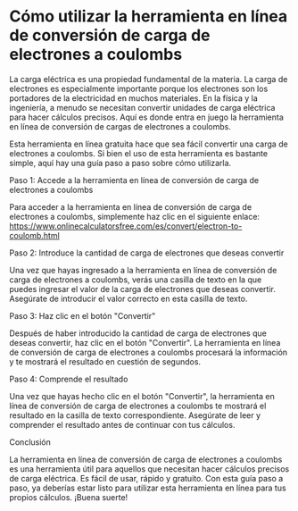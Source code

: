Cómo utilizar la herramienta en línea de conversión de carga de electrones a coulombs
=====================================================================================

La carga eléctrica es una propiedad fundamental de la materia. La carga de electrones es especialmente importante porque los electrones son los portadores de la electricidad en muchos materiales. En la física y la ingeniería, a menudo se necesitan convertir unidades de carga eléctrica para hacer cálculos precisos. Aquí es donde entra en juego la herramienta en línea de conversión de cargas de electrones a coulombs.

Esta herramienta en línea gratuita hace que sea fácil convertir una carga de electrones a coulombs. Si bien el uso de esta herramienta es bastante simple, aquí hay una guía paso a paso sobre cómo utilizarla.

Paso 1: Accede a la herramienta en línea de conversión de carga de electrones a coulombs

Para acceder a la herramienta en línea de conversión de carga de electrones a coulombs, simplemente haz clic en el siguiente enlace: <https://www.onlinecalculatorsfree.com/es/convert/electron-to-coulomb.html>

Paso 2: Introduce la cantidad de carga de electrones que deseas convertir

Una vez que hayas ingresado a la herramienta en línea de conversión de carga de electrones a coulombs, verás una casilla de texto en la que puedes ingresar el valor de la carga de electrones que deseas convertir. Asegúrate de introducir el valor correcto en esta casilla de texto.

Paso 3: Haz clic en el botón "Convertir"

Después de haber introducido la cantidad de carga de electrones que deseas convertir, haz clic en el botón "Convertir". La herramienta en línea de conversión de carga de electrones a coulombs procesará la información y te mostrará el resultado en cuestión de segundos.

Paso 4: Comprende el resultado

Una vez que hayas hecho clic en el botón "Convertir", la herramienta en línea de conversión de carga de electrones a coulombs te mostrará el resultado en la casilla de texto correspondiente. Asegúrate de leer y comprender el resultado antes de continuar con tus cálculos.

Conclusión

La herramienta en línea de conversión de carga de electrones a coulombs es una herramienta útil para aquellos que necesitan hacer cálculos precisos de carga eléctrica. Es fácil de usar, rápido y gratuito. Con esta guía paso a paso, ya deberías estar listo para utilizar esta herramienta en línea para tus propios cálculos. ¡Buena suerte!